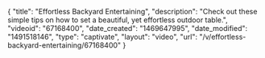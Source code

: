 {
    "title": "Effortless Backyard Entertaining",
    "description": "Check out these simple tips on how to set a beautiful, yet effortless outdoor table.",
    "videoid": "67168400",
    "date_created": "1469647995",
    "date_modified": "1491518146",
    "type": "captivate",
    "layout": "video",
    "url": "\/v\/effortless-backyard-entertaining\/67168400"
}